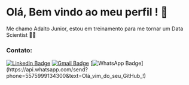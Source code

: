 # Olá, Bem vindo ao meu perfil ! 👋

Me chamo Adalto Junior, estou em treinamento para me tornar um Data Scientist :man_technologist: 

### Contato:


[![Linkedin Badge](https://img.shields.io/badge/-LinkedIn-blue?style=flat-square&logo=Linkedin&logoColor=white&link=https://www.linkedin.com/in/adaltojsjunior/)](https://www.linkedin.com/in/adaltojsjunior/) [![Gmail Badge](https://img.shields.io/badge/-Gmail-red?style=flat-square&logo=Email&logoColor=white&link=https://mail.google.com/mail/u/0/?view=cm&fs=1&tf=1&source=mailto&to=adaltojsj@gmail.com)](https://mail.google.com/mail/u/0/?view=cm&fs=1&tf=1&source=mailto&to=adaltojsj@gmail.com) [![WhatsApp Badge](https://img.shields.io/badge/-WhatsApp-green?style=flat-square&logo=WhatsApp&logoColor=white&link=https://api.whatsapp.com/send?phone=5575999134300&text=Olá_vim_do_seu_GitHub_!)](https://api.whatsapp.com/send?phone=5575999134300&text=Olá_vim_do_seu_GitHub_!) 



<!--
**adaltojsj/adaltojsj** is a ✨ _special_ ✨ repository because its `README.md` (this file) appears on your GitHub profile.

Here are some ideas to get you started:

- 🔭 I’m currently working on ...
- 🌱 I’m currently learning ...
- 👯 I’m looking to collaborate on ...
- 🤔 I’m looking for help with ...
- 💬 Ask me about ...
- 📫 How to reach me: ...
- 😄 Pronouns: ...
- ⚡ Fun fact: ...
-->
